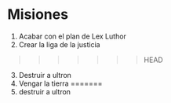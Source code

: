 # Misiones

1. Acabar con el plan de Lex Luthor
2. Crear la liga de la justicia
>>>>>>> HEAD
3. Destruir a ultron
4. Vengar la tierra
=======
3. destruir a ultron

